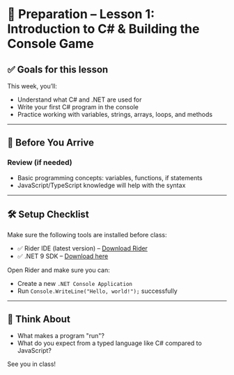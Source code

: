 # 🧰 Preparation – Lesson 1: Introduction to C# & Building the Console Game

## ✅ Goals for this lesson

This week, you’ll:
- Understand what C# and .NET are used for
- Write your first C# program in the console
- Practice working with variables, strings, arrays, loops, and methods

---

## 🧠 Before You Arrive

### Review (if needed)
- Basic programming concepts: variables, functions, if statements
- JavaScript/TypeScript knowledge will help with the syntax

---

## 🛠 Setup Checklist

Make sure the following tools are installed before class:
- ✅ Rider IDE (latest version) – [Download Rider](https://www.jetbrains.com/rider/)
- ✅ .NET 9 SDK – [Download here](https://dotnet.microsoft.com/en-us/download)

Open Rider and make sure you can:
- Create a new `.NET Console Application`
- Run `Console.WriteLine("Hello, world!");` successfully

---

## 💬 Think About

- What makes a program "run"?
- What do you expect from a typed language like C# compared to JavaScript?

See you in class!
